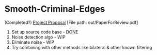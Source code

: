 # Smooth-Criminal-Edges

(Completed?) [Project Proposal](https://github.com/m-zaya/Smooth-Criminal-Edges/blob/main/out/PaperForReview.pdf) [File path: out/PaperForReview.pdf]

1. Set up source code base - DONE
2. Noise detection algo - WIP
3. Eliminate noise - WIP
4. Try combining with other methods like bilateral & other known filtering
